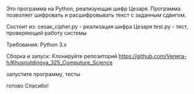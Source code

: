 Это программа на Python, реализующая шифр Цезаря. Программа позволяет шифровать и расшифровывать текст с заданным сдвигом.

Состоит из:
cesaк_cipher.py - реализация шифра Цезаря 
test.py - тест, проверяющий работу системы 

Требования:
Python 3.x

Сборка и запуск: 
Клонируйте репозиторий https://github.com/Venera-h/Khusnutdinova_325_Computure_Science

запустите программу, тесты 

готово
Спасибо! 
